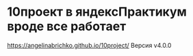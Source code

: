 
# 10проект в яндексПрактикум вроде все работает
https://angelinabrichko.github.io/10project/ 
Версия v4.0.0


